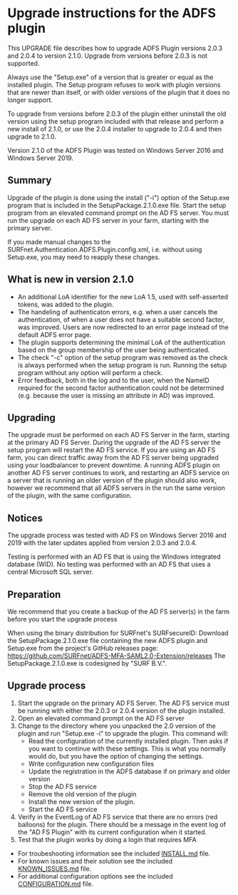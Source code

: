 Upgrade instructions for the ADFS plugin
========================================

This UPGRADE file describes how to upgrade ADFS Plugin versions 2.0.3 and 2.0.4 to version 2.1.0. Upgrade from versions before 2.0.3 is not supported. 

Always use the "Setup.exe" of a version that is greater or equal as the installed plugin. The Setup program refuses to work with plugin versions that are newer than itself, or with older versions of the plugin that it does no longer support.

To upgrade from versions before 2.0.3 of the plugin either uninstall the old version using the setup program included with that release and perform a new install of 2.1.0, or use the 2.0.4 installer to upgrade to 2.0.4 and then upgrade to 2.1.0. 

Version 2.1.0 of the ADFS Plugin was tested on Windows Server 2016 and Windows Server 2019.

Summary
-------

Upgrade of the plugin is done using the install ("-i") option of the Setup.exe program that is included in the SetupPackage.2.1.0.exe file.
Start the setup program from an elevated command prompt on the AD FS server. You must run the upgrade on each AD FS server in your farm, starting with the primary server.

If you made manual changes to the SURFnet.Authentication.ADFS.Plugin.config.xml, i.e. without using Setup.exe, you may need to reapply these changes.

What is new in version 2.1.0
----------------------------

- An additional LoA identifier for the new LoA 1.5, used with self-asserted tokens, was added to the plugin.
- The handeling of authenticaton errors, e.g. when a user cancels the authentication, of when a user does not have a suitable second factor, was improved. Users are now redirected to an error page instead of the default ADFS error page.
- The plugin supports determining the minimal LoA of the authentication based on the group membership of the user being authenticated.
- The check "-c" option of the setup program was removed as the check is always performed when the setup program is run. Running the setup program without any option will perform a check.
- Error feedback, both in the log and to the user, when the NameID required for the second factor authentication could not be determined (e.g. because the user is missing an attribute in AD) was improved.

Upgrading
---------

The upgrade must be performed on each AD FS Server in the farm, starting at the primary AD FS Server. During the upgrade of the AD FS server the setup program will restart the AD FS service. If you are using an AD FS farm, you can direct traffic away from the AD FS server being upgraded using your loadbalancer to prevent downtime. A running ADFS plugin on another AD FS server continues to work, and restarting an ADFS service on a server that is running an older version of the plugin should also work, however we recommend that all ADFS servers in the run the same version of the plugin, with the same configuration.

Notices
-------

The upgrade process was tested with AD FS on Windows Server 2016 and 2019 with the later updates applied from version 2.0.3 and 2.0.4. 

Testing is performed with an AD FS that is using the Windows integrated database (WID). No testing was performed with an AD FS that uses a central Microsoft SQL server.

Preparation
-----------

We recommend that you create a backup of the AD FS server(s) in the farm before you start the upgrade process

When using the binary distribution for SURFnet's SURFsecureID:
Download the SetupPackage.2.1.0.exe file containing the new ADFS plugin and Setup.exe from the project's GitHub releases page: https://github.com/SURFnet/ADFS-MFA-SAML2.0-Extension/releases
The SetupPackage.2.1.0.exe is codesigned by "SURF B.V.".

Upgrade process
---------------

1. Start the upgrade on the primary AD FS Server. The AD FS service must be running with either the 2.0.3 or 2.0.4 version of the plugin installed.
2. Open an elevated command prompt on the AD FS server
3. Change to the directory where you unpacked the 2.0 version of the plugin and run "Setup.exe -i" to upgrade the
   plugin. This command will:
   - Read the configuration of the currently installed plugin. Then asks if you want to continue with these settings. This is what you normally would do, but you have the option of changing the settings.
   - Write configuration new configuration files
   - Update the registration in the ADFS database if on primary and older version
   - Stop the AD FS service
   - Remove the old version of the plugin
   - Install the new version of the plugin.
   - Start the AD FS service
4. Verify in the EventLog of AD FS service that there are no errors (red balloons) for the plugin. There should be a message in the event log of the "AD FS Plugin" with its current configuration when it started.
5. Test that the plugin works by doing a login that requires MFA

- For troubeshooting information see the included [INSTALL.md](INSTALL.md) file.
- For known issues and their solution see the included [KNOWN_ISSUES.md](KNOWN_ISSUES.md) file.
- For additional configuration options see the included [CONFIGURATION.md](CONFIGURATION.md) file.

